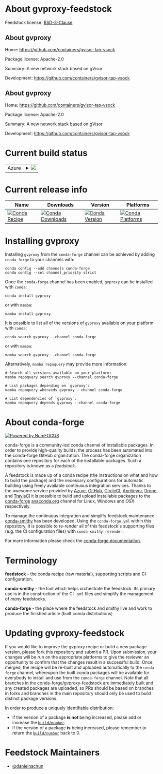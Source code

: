 About gvproxy-feedstock
=======================

Feedstock license: [BSD-3-Clause](https://github.com/conda-forge/gvproxy-feedstock/blob/main/LICENSE.txt)


About gvproxy
-------------

Home: https://github.com/containers/gvisor-tap-vsock

Package license: Apache-2.0

Summary: A new network stack based on gVisor

Development: https://github.com/containers/gvisor-tap-vsock

About gvproxy
-------------

Home: https://github.com/containers/gvisor-tap-vsock

Package license: Apache-2.0

Summary: A new network stack based on gVisor

Development: https://github.com/containers/gvisor-tap-vsock

Current build status
====================


<table>
    
  <tr>
    <td>Azure</td>
    <td>
      <details>
        <summary>
          <a href="https://dev.azure.com/conda-forge/feedstock-builds/_build/latest?definitionId=23449&branchName=main">
            <img src="https://dev.azure.com/conda-forge/feedstock-builds/_apis/build/status/gvproxy-feedstock?branchName=main">
          </a>
        </summary>
        <table>
          <thead><tr><th>Variant</th><th>Status</th></tr></thead>
          <tbody><tr>
              <td>linux_64</td>
              <td>
                <a href="https://dev.azure.com/conda-forge/feedstock-builds/_build/latest?definitionId=23449&branchName=main">
                  <img src="https://dev.azure.com/conda-forge/feedstock-builds/_apis/build/status/gvproxy-feedstock?branchName=main&jobName=linux&configuration=linux%20linux_64_" alt="variant">
                </a>
              </td>
            </tr><tr>
              <td>linux_aarch64</td>
              <td>
                <a href="https://dev.azure.com/conda-forge/feedstock-builds/_build/latest?definitionId=23449&branchName=main">
                  <img src="https://dev.azure.com/conda-forge/feedstock-builds/_apis/build/status/gvproxy-feedstock?branchName=main&jobName=linux&configuration=linux%20linux_aarch64_" alt="variant">
                </a>
              </td>
            </tr><tr>
              <td>linux_ppc64le</td>
              <td>
                <a href="https://dev.azure.com/conda-forge/feedstock-builds/_build/latest?definitionId=23449&branchName=main">
                  <img src="https://dev.azure.com/conda-forge/feedstock-builds/_apis/build/status/gvproxy-feedstock?branchName=main&jobName=linux&configuration=linux%20linux_ppc64le_" alt="variant">
                </a>
              </td>
            </tr><tr>
              <td>osx_64</td>
              <td>
                <a href="https://dev.azure.com/conda-forge/feedstock-builds/_build/latest?definitionId=23449&branchName=main">
                  <img src="https://dev.azure.com/conda-forge/feedstock-builds/_apis/build/status/gvproxy-feedstock?branchName=main&jobName=osx&configuration=osx%20osx_64_" alt="variant">
                </a>
              </td>
            </tr><tr>
              <td>osx_arm64</td>
              <td>
                <a href="https://dev.azure.com/conda-forge/feedstock-builds/_build/latest?definitionId=23449&branchName=main">
                  <img src="https://dev.azure.com/conda-forge/feedstock-builds/_apis/build/status/gvproxy-feedstock?branchName=main&jobName=osx&configuration=osx%20osx_arm64_" alt="variant">
                </a>
              </td>
            </tr><tr>
              <td>win_64</td>
              <td>
                <a href="https://dev.azure.com/conda-forge/feedstock-builds/_build/latest?definitionId=23449&branchName=main">
                  <img src="https://dev.azure.com/conda-forge/feedstock-builds/_apis/build/status/gvproxy-feedstock?branchName=main&jobName=win&configuration=win%20win_64_" alt="variant">
                </a>
              </td>
            </tr>
          </tbody>
        </table>
      </details>
    </td>
  </tr>
</table>

Current release info
====================

| Name | Downloads | Version | Platforms |
| --- | --- | --- | --- |
| [![Conda Recipe](https://img.shields.io/badge/recipe-gvproxy-green.svg)](https://anaconda.org/conda-forge/gvproxy) | [![Conda Downloads](https://img.shields.io/conda/dn/conda-forge/gvproxy.svg)](https://anaconda.org/conda-forge/gvproxy) | [![Conda Version](https://img.shields.io/conda/vn/conda-forge/gvproxy.svg)](https://anaconda.org/conda-forge/gvproxy) | [![Conda Platforms](https://img.shields.io/conda/pn/conda-forge/gvproxy.svg)](https://anaconda.org/conda-forge/gvproxy) |

Installing gvproxy
==================

Installing `gvproxy` from the `conda-forge` channel can be achieved by adding `conda-forge` to your channels with:

```
conda config --add channels conda-forge
conda config --set channel_priority strict
```

Once the `conda-forge` channel has been enabled, `gvproxy` can be installed with `conda`:

```
conda install gvproxy
```

or with `mamba`:

```
mamba install gvproxy
```

It is possible to list all of the versions of `gvproxy` available on your platform with `conda`:

```
conda search gvproxy --channel conda-forge
```

or with `mamba`:

```
mamba search gvproxy --channel conda-forge
```

Alternatively, `mamba repoquery` may provide more information:

```
# Search all versions available on your platform:
mamba repoquery search gvproxy --channel conda-forge

# List packages depending on `gvproxy`:
mamba repoquery whoneeds gvproxy --channel conda-forge

# List dependencies of `gvproxy`:
mamba repoquery depends gvproxy --channel conda-forge
```


About conda-forge
=================

[![Powered by
NumFOCUS](https://img.shields.io/badge/powered%20by-NumFOCUS-orange.svg?style=flat&colorA=E1523D&colorB=007D8A)](https://numfocus.org)

conda-forge is a community-led conda channel of installable packages.
In order to provide high-quality builds, the process has been automated into the
conda-forge GitHub organization. The conda-forge organization contains one repository
for each of the installable packages. Such a repository is known as a *feedstock*.

A feedstock is made up of a conda recipe (the instructions on what and how to build
the package) and the necessary configurations for automatic building using freely
available continuous integration services. Thanks to the awesome service provided by
[Azure](https://azure.microsoft.com/en-us/services/devops/), [GitHub](https://github.com/),
[CircleCI](https://circleci.com/), [AppVeyor](https://www.appveyor.com/),
[Drone](https://cloud.drone.io/welcome), and [TravisCI](https://travis-ci.com/)
it is possible to build and upload installable packages to the
[conda-forge](https://anaconda.org/conda-forge) [anaconda.org](https://anaconda.org/)
channel for Linux, Windows and OSX respectively.

To manage the continuous integration and simplify feedstock maintenance
[conda-smithy](https://github.com/conda-forge/conda-smithy) has been developed.
Using the ``conda-forge.yml`` within this repository, it is possible to re-render all of
this feedstock's supporting files (e.g. the CI configuration files) with ``conda smithy rerender``.

For more information please check the [conda-forge documentation](https://conda-forge.org/docs/).

Terminology
===========

**feedstock** - the conda recipe (raw material), supporting scripts and CI configuration.

**conda-smithy** - the tool which helps orchestrate the feedstock.
                   Its primary use is in the construction of the CI ``.yml`` files
                   and simplify the management of *many* feedstocks.

**conda-forge** - the place where the feedstock and smithy live and work to
                  produce the finished article (built conda distributions)


Updating gvproxy-feedstock
==========================

If you would like to improve the gvproxy recipe or build a new
package version, please fork this repository and submit a PR. Upon submission,
your changes will be run on the appropriate platforms to give the reviewer an
opportunity to confirm that the changes result in a successful build. Once
merged, the recipe will be re-built and uploaded automatically to the
`conda-forge` channel, whereupon the built conda packages will be available for
everybody to install and use from the `conda-forge` channel.
Note that all branches in the conda-forge/gvproxy-feedstock are
immediately built and any created packages are uploaded, so PRs should be based
on branches in forks and branches in the main repository should only be used to
build distinct package versions.

In order to produce a uniquely identifiable distribution:
 * If the version of a package **is not** being increased, please add or increase
   the [``build/number``](https://docs.conda.io/projects/conda-build/en/latest/resources/define-metadata.html#build-number-and-string).
 * If the version of a package **is** being increased, please remember to return
   the [``build/number``](https://docs.conda.io/projects/conda-build/en/latest/resources/define-metadata.html#build-number-and-string)
   back to 0.

Feedstock Maintainers
=====================

* [@danielnachun](https://github.com/danielnachun/)

